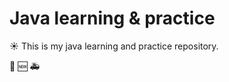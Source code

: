 # Java learning & practice
:sunny: This is my java learning and practice repository.

:tada:
:new:
:ambulance:
